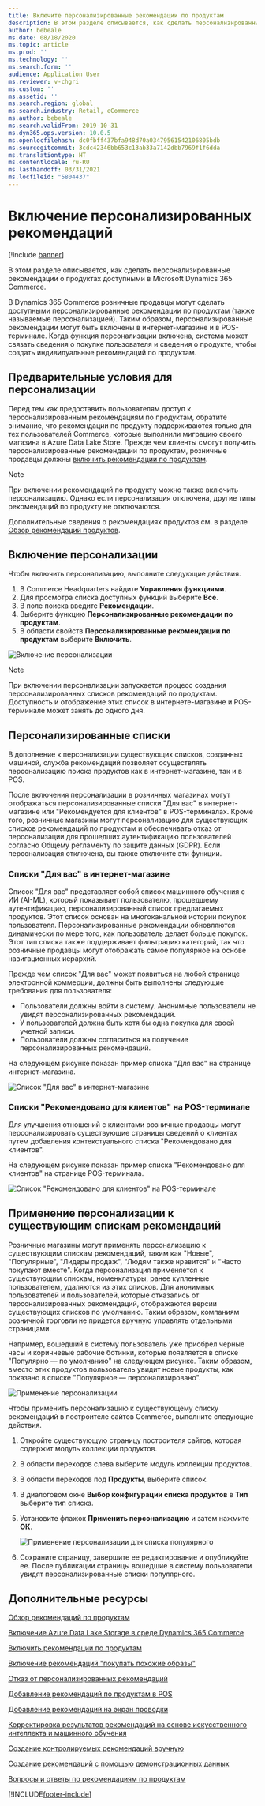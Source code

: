 ```yaml
---
title: Включите персонализированные рекомендации по продуктам
description: В этом разделе описывается, как сделать персонализированные рекомендации о продуктах доступными в Microsoft Dynamics 365 Commerce.
author: bebeale
ms.date: 08/18/2020
ms.topic: article
ms.prod: ''
ms.technology: ''
ms.search.form: ''
audience: Application User
ms.reviewer: v-chgri
ms.custom: ''
ms.assetid: ''
ms.search.region: global
ms.search.industry: Retail, eCommerce
ms.author: bebeale
ms.search.validFrom: 2019-10-31
ms.dyn365.ops.version: 10.0.5
ms.openlocfilehash: dc0fbff437bfa948d70a03479561542106805bdb
ms.sourcegitcommit: 3cdc42346bb653c13ab33a7142dbb7969f1f6dda
ms.translationtype: HT
ms.contentlocale: ru-RU
ms.lasthandoff: 03/31/2021
ms.locfileid: "5804437"
---
```

# <a name="enable-personalized-recommendations"></a>Включение персонализированных рекомендаций

[!include [banner](includes/banner.md)]

В этом разделе описывается, как сделать персонализированные рекомендации о продуктах доступными в Microsoft Dynamics 365 Commerce.

В Dynamics 365 Commerce розничные продавцы могут сделать доступными персонализированные рекомендации по продуктам (также называемые персонализацией). Таким образом, персонализированные рекомендации могут быть включены в интернет-магазине и в POS-терминале. Когда функция персонализации включена, система может связать сведения о покупке пользователя и сведения о продукте, чтобы создать индивидуальные рекомендаций по продуктам.

## <a name="personalization-prerequisites"></a>Предварительные условия для персонализации

Перед тем как предоставить пользователям доступ к персонализированным рекомендациям по продуктам, обратите внимание, что рекомендации по продукту поддерживаются только для тех пользователей Commerce, которые выполнили миграцию своего магазина в Azure Data Lake Store. Прежде чем клиенты смогут получить персонализированные рекомендации по продуктам, розничные продавцы должны [включить рекомендации по продуктам](enable-product-recommendations.md).

> [!NOTE]
> При включении рекомендаций по продукту можно также включить персонализацию. Однако если персонализация отключена, другие типы рекомендаций по продукту не отключаются.

Дополнительные сведения о рекомендациях продуктов см. в разделе [Обзор рекомендаций продуктов](product-recommendations.md).

## <a name="turn-on-personalization"></a>Включение персонализации

Чтобы включить персонализацию, выполните следующие действия.

1. В Commerce Headquarters найдите **Управления функциями**.
1. Для просмотра списка доступных функций выберите **Все**. 
1. В поле поиска введите **Рекомендации**.
1. Выберите функцию **Персонализированные рекомендации по продуктам**.
1. В области свойств **Персонализированные рекомендации по продуктам** выберите **Включить**.

![Включение персонализации](./media/FeatureManagement_Personalized.PNG)

> [!NOTE]
> При включении персонализации запускается процесс создания персонализированных списков рекомендаций по продуктам. Доступность и отображение этих список в интернете-магазине и POS-терминале может занять до одного дня.

## <a name="personalized-lists"></a>Персонализированные списки

В дополнение к персонализации существующих списков, созданных машиной, служба рекомендаций позволяет осуществлять персонализацию поиска продуктов как в интернет-магазине, так и в POS.

После включения персонализации в розничных магазинах могут отображаться персонализированные списки "Для вас" в интернет-магазине или "Рекомендуется для клиентов" в POS-терминалах. Кроме того, розничные магазины могут персонализацию для существующих списков рекомендаций по продуктам и обеспечивать отказ от персонализации для прошедших аутентификацию пользователей согласно Общему регламенту по защите данных (GDPR). Если персонализация отключена, вы также отключите эти функции.

### <a name="online-picks-for-you-lists"></a>Списки "Для вас" в интернет-магазине

Список "Для вас" представляет собой список машинного обучения с ИИ (AI-ML), который показывает пользователю, прошедшему аутентификацию, персонализированный список предлагаемых продуктов. Этот список основан на многоканальной истории покупок пользователя. Персонализированные рекомендации обновляются динамически по мере того, как пользователь делает больше покупок. Этот тип списка также поддерживает фильтрацию категорий, так что розничные продавцы могут отображать самое популярное на основе навигационных иерархий.

Прежде чем список "Для вас" может появиться на любой странице электронной коммерции, должны быть выполнены следующие требования для пользователя:

- Пользователи должны войти в систему. Анонимные пользователи не увидят персонализированных рекомендаций.
- У пользователей должна быть хотя бы одна покупка для своей учетной записи.
- Пользователи должны согласиться на получение персонализированных рекомендаций.

На следующем рисунке показан пример списка "Для вас" на странице интернет-магазина.

![Список "Для вас" в интернет-магазине](./media/picksforyou.png)

### <a name="recommended-for-customer-lists-at-the-pos"></a>Списки "Рекомендовано для клиентов" на POS-терминале

Для улучшения отношений с клиентами розничные продавцы могут персонализировать существующие страницы сведений о клиентах путем добавления контекстуального списка "Рекомендовано для клиентов".

На следующем рисунке показан пример списка "Рекомендовано для клиентов" на странице POS-терминала.

![Список "Рекомендовано для клиентов" на POS-терминале](./media/picksonpos.png)

## <a name="apply-personalization-to-existing-recommendation-lists"></a>Применение персонализации к существующим спискам рекомендаций

Розничные магазины могут применять персонализацию к существующим спискам рекомендаций, таким как "Новые", "Популярные", "Лидеры продаж", "Людям также нравится" и "Часто покупают вместе". Когда персонализация применяется к существующим спискам, номенклатуры, ранее купленные пользователем, удаляются из этих списков. Для анонимных пользователей и пользователей, которые отказались от персонализированных рекомендаций, отображаются версии существующих списков по умолчанию. Таким образом, компаниям розничной торговли не придется вручную управлять отдельными страницами.

Например, вошедший в систему пользователь уже приобрел черные часы и коричневые рабочие ботинки, которые появляется в списке "Популярно — по умолчанию" на следующем рисунке. Таким образом, вместо этих продуктов пользователь увидит новые продукты, как показано в списке "Популярное — персонализировано".

![Применение персонализации](./media/applypersonalization.png)

Чтобы применить персонализацию к существующему списку рекомендаций в построителе сайтов Commerce, выполните следующие действия.

1. Откройте существующую страницу построителя сайтов, которая содержит модуль коллекции продуктов.
1. В области переходов слева выберите модуль коллекции продуктов.
1. В области переходов под **Продукты**, выберите список.
1. В диалоговом окне **Выбор конфигурации списка продуктов** в **Тип** выберите тип списка.
1. Установите флажок **Применить персонализацию** и затем нажмите **ОК**.

    ![Применение персонализации для списка популярного](./media/ApplyPersonalizationToTrending.PNG)

1. Сохраните страницу, завершите ее редактирование и опубликуйте ее. После публикации страницы вошедшие в систему пользователи увидят персонализированные списки популярного.

## <a name="additional-resources"></a>Дополнительные ресурсы

[Обзор рекомендаций по продуктам](product-recommendations.md)

[Включение Azure Data Lake Storage в среде Dynamics 365 Commerce](enable-adls-environment.md)

[Включить рекомендации по продуктам](enable-product-recommendations.md)

[Включение рекомендаций "покупать похожие образы"](shop-similar-looks.md)

[Отказ от персонализированных рекомендаций](personalization-gdpr.md)

[Добавление рекомендаций по продуктам в POS](product.md)

[Добавление рекомендаций на экран проводки](add-recommendations-control-pos-screen.md)

[Корректировка результатов рекомендаций на основе искусственного интеллекта и машинного обучения](modify-product-recommendation-results.md)

[Создание контролируемых рекомендаций вручную](create-editorial-recommendation-lists.md)

[Создание рекомендаций с помощью демонстрационных данных](product-recommendations-demo-data.md)

[Вопросы и ответы по рекомендациям по продуктам](faq-recommendations.md)


[!INCLUDE[footer-include](../includes/footer-banner.md)]
